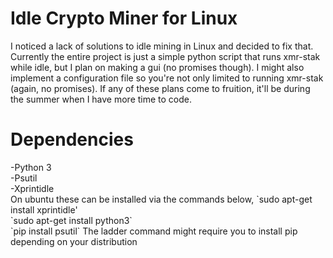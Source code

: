 # Idle Crypto Miner for Linux
I noticed a lack of solutions to idle mining in Linux and decided to fix that. Currently the entire project is just a simple python script that runs xmr-stak while idle, but I plan on making a gui (no promises though). I might also implement a configuration file so you're not only limited to running xmr-stak (again, no promises). If any of these plans come to fruition, it'll be during the summer when I have more time to code.
<h1> Dependencies </h1>
  -Python 3 <br>
  -Psutil <br>
  -Xprintidle <br>
  On ubuntu these can be installed via the commands below,
  `sudo apt-get install xprintidle' <br>
  `sudo apt-get install python3` <br>
  `pip install psutil`
  The ladder command might require you to install pip depending on your distribution
